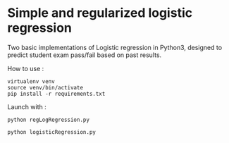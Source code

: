 <h1>Simple and regularized logistic regression</h1>

Two basic implementations of Logistic regression in Python3, designed to predict student exam pass/fail based on past results.

How to use :
```
virtualenv venv
source venv/bin/activate
pip install -r requirements.txt
```

Launch with :
```
python regLogRegression.py

python logisticRegression.py
```
